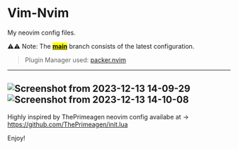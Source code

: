 # Vim-Nvim
My neovim config files.

⚠️⚠️ Note: The <a href="https://github.com/Ashwani1330/Vim-Nvim/tree/main"><mark><b>main</b></mark></a> branch consists of the latest configuration.


>Plugin Manager used: [packer.nvim](https://github.com/wbthomason/packer.nvim)
---

![Screenshot from 2023-12-13 14-09-29](https://github.com/Ashwani1330/Vim-Nvim/assets/84962178/9436e407-25e8-43b2-bea8-ea4fd66696b4)
![Screenshot from 2023-12-13 14-10-08](https://github.com/Ashwani1330/Vim-Nvim/assets/84962178/185f88b6-dc42-4290-b91a-1be1cd9f346b)
--

Highly inspired by ThePrimeagen neovim config availabe at -> https://github.com/ThePrimeagen/init.lua

Enjoy!
